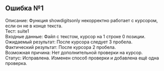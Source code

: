 ## Ошибка №1
Описание: Функция showdigitsonly некорректно работает с курсором, если он не в конце текста.  
Тест: suite1  
Входные данные: Файл с текстом, курсор на 1 строке 0 позиции.  
Ожидаемый результат: После курсора следует 3 пробела.  
Фактический результат: После курсора 2 пробела.  
Возможная причина: Нет дополнительной проверки на курсор.  
Статус: Исправлена. Изменен способ проверки и добавлена ещё одна проверка.  
